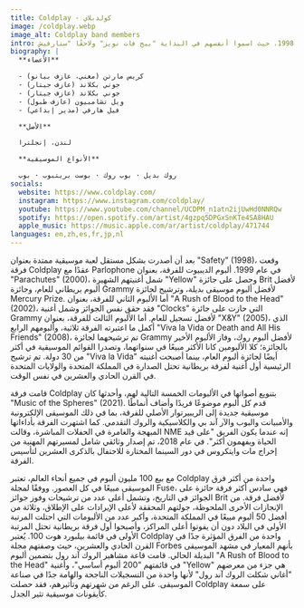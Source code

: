 ```yaml
---
title: Coldplay - كولدبلاي
image: /coldplay.webp
image_alt: Coldplay band members
intro: كولدبلاي هي فرقة روك بريطانية تأسست في لندن عام 1997. تتألف الفرقة من المغني وعازف البيانو كريس مارتن، وعازف الجيتار جوني بكلاند، وعازف الباص جاي بيريمان، وعازف الطبول ويل تشامبيون، والمدير الإبداعي فيل هارفي. قابلوا ببعضهم البعض في كلية جامعة لندن وبدأوا يعزفون الموسيقى معًا من عام 1997 إلى 1998، حيث اسموا أنفسهم في البداية "بيج فات نويز" ولاحقًا "ستارفيش".
biography: |
  **الأعضاء**

  - كريس مارتن (مغني، عازف بيانو)
  - جوني بكلاند (عازف جيتار)
  - جوني بكلاند (عازف جيتار)
  - ويل تشامبيون (عازف طبول)
  - فيل هارفي (مدير إبداعي)

  **الأصل**

  لندن، إنجلترا

  **الأنواع الموسيقية**

  روك بديل · بوب روك · بوست بريتبوب · بوب
socials:
  website: https://www.coldplay.com/
  instagram: https://www.instagram.com/coldplay/
  youtube: https://www.youtube.com/channel/UCDPM_n1atn2ijUwHd0NNRQw
  spotify: https://open.spotify.com/artist/4gzpq5DPGxSnKTe4SA8HAU
  apple_music: https://music.apple.com/ar/artist/coldplay/471744
languages: en,zh,es,fr,jp,nl
---
```


بعد أن أصدرت بشكل مستقل لعبة موسيقية ممتدة بعنوان "Safety" (1998)، وقعت فرقة Coldplay عقدًا مع Parlophone في عام 1999. ألبوم الديبيوت للفرقة، بعنوان "Parachutes" (2000)، شمل أغنيتهم الشهيرة "Yellow" وحصل على جائزة Brit لأفضل ألبوم بريطاني للعام، وجائزة Grammy لأفضل ألبوم موسيقى بديلة، وترشيح لجائزة Mercury Prize. أما الألبوم الثاني للفرقة، بعنوان "A Rush of Blood to the Head" (2002)، فقد حقق نفس الجوائز وشمل أغنية "Clocks" التي حازت على جائزة Grammy لأفضل تسجيل للعام. أما الألبوم الثالث للفرقة، بعنوان "X&Y" (2005)، الذي أكمل ما اعتبرته الفرقة ثلاثية، وألبومهم الرابع "Viva la Vida or Death and All His Friends" (2008)، تم ترشيحهما لجائزة Grammy لأفضل ألبوم روك، وفاز الألبوم الأخير بالجائزة؛ كلا الألبومين كانا الأكثر مبيعًا في سنواتهما، وتصدرا القوائم الموسيقية في أكثر من 30 دولة. تم ترشيح "Viva la Vida" أيضًا لجائزة ألبوم العام، بينما أصبحت أغنيته الرئيسية أول أغنية لفرقة بريطانية تحتل الصدارة في المملكة المتحدة والولايات المتحدة في القرن الحادي والعشرين في نفس الوقت.

قامت فرقة Coldplay بتنويع أصواتها في الألبومات الخمسة التالية لهم، وأحدثها كان "Music of the Spheres" (2021). قدم كل ألبوم موضوعًا فريدًا وأضاف أنماطًا موسيقية جديدة إلى الريبيرتوار الأصلي للفرقة، بما في ذلك الموسيقى الإلكترونية والأمبيانت والبوب والآر آند بي والكلاسيكية والروك التقدمي. كما اشتهرت الفرقة بأداءاتها المبهجة والغامرة في الحفلات المباشرة، وقالت NME إنه عندما يكون الفريق "على قيد الحياة ويفهمون أكثر". في عام 2018، تم إصدار وثائقي شامل لمسيرتهم المهنية من إخراج مات وايتكروس في دور السينما المختارة للاحتفال بالذكرى العشرين لتأسيس الفرقة.

مع بيع 100 مليون ألبوم في جميع أنحاء العالم، تعتبر Coldplay واحدة من أكثر فرق الموسيقى مبيعًا في كل العصور. ووفقًا لمجلة Fuse، فهي سادس أكثر فرقة حائزة على الجوائز في التاريخ، وتشمل أعلى عدد من ترشيحات وفوز جوائز Brit لأفضل فرقة. من الإنجازات الأخرى الملحوظة، جولتهم المحققة لأعلى الإيرادات على الإطلاق، وثلاثة من أفضل 50 ألبوم مبيعًا في المملكة المتحدة، وأكبر عدد من الألبومات التي احتلت المرتبة الأولى في البلاد دون أن يفوتوا أعلى المراكز، وأصبحوا أول فرقة بريطانية تحتل المرتبة الأولى في قائمة بيلبورد هوت 100. يُعتبر Coldplay واحدة من الفرق المؤثرة جدًا في القرن الحادي والعشرين، حيث وصفتهم مجلة Forbes بأنهم المعيار في مشهد الموسيقى البديلة الحالي. قامت قاعة مشاهير الروك آند رول بتضمين ألبوم "A Rush of Blood to the Head" في قائمتهم "200 ألبوم أساسي"، وأغنية "Yellow" هي جزء من معرضهم "أغاني شكلت الروك آند رول" لأنها واحدة من التسجيلات الناجحة والهامة جدًا في صناعة الموسيقى. على الرغم من شهرتهم وتأثيرهم، فقد حصلت Coldplay على سمعة كأيقونات موسيقية تثير الجدل.
